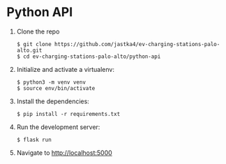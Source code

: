 # Python API

1. Clone the repo

    ```
    $ git clone https://github.com/jastka4/ev-charging-stations-palo-alto.git
    $ cd ev-charging-stations-palo-alto/python-api
    ```

2. Initialize and activate a virtualenv:

    ```
    $ python3 -m venv venv
    $ source env/bin/activate
    ```

3. Install the dependencies:

    ```
    $ pip install -r requirements.txt
    ```

5. Run the development server:

    ```
    $ flask run
    ```

6. Navigate to [http://localhost:5000](http://localhost:5000)
